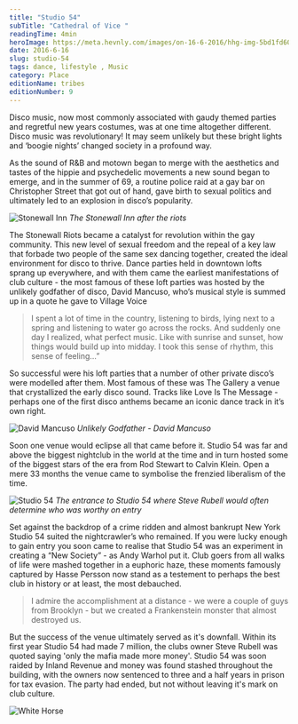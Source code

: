 ```yaml
---
title: "Studio 54"
subTitle: "Cathedral of Vice "
readingTime: 4min
heroImage: https://meta.hevnly.com/images/on-16-6-2016/hhg-img-5bd1fd60-46a0-4fff-8f73-5cf2b80421df.png
date: 2016-6-16
slug: studio-54
tags: dance, lifestyle , Music
category: Place
editionName: tribes
editionNumber: 9
---
```


Disco music, now most commonly associated with gaudy themed parties and regretful new years costumes, was at one time altogether different. Disco music was revolutionary! It may seem unlikely but these bright lights and ‘boogie nights’  changed society in a profound way.

As the sound of R&B and motown began to merge with the aesthetics and tastes of the hippie and psychedelic movements a new sound began to emerge, and in the summer of 69, a routine police raid at a gay bar on Christopher Street that got out of hand, gave birth to sexual politics and ultimately led to an explosion in disco’s popularity.

![Stonewall Inn](https://meta.hevnly.com/images/on-16-6-2016/hhg-img-8da947cf-463c-463f-a671-ce55596cd68c.png)
*The Stonewall Inn after the riots*

The Stonewall Riots became a catalyst for revolution within the gay community. This new level of sexual freedom and the repeal of a key law that forbade two people of the same sex dancing together, created the ideal environment for disco to thrive. Dance parties held in downtown lofts sprang up everywhere, and with them came the earliest manifestations of club culture - the most famous of these loft parties was hosted by the unlikely godfather of disco, David Mancuso, who’s musical style is summed up in a quote he gave to Village Voice

>I spent a lot of time in the country, listening to birds, lying next to a spring and listening to water go across the rocks. And suddenly one day I realized, what perfect music. Like with sunrise and sunset, how things would build up into midday. I took this sense of rhythm, this sense of feeling…”

So successful were his loft parties that a number of other private disco’s were modelled after them. Most famous of these was The Gallery a venue that crystallized the early disco sound. Tracks like Love Is The Message - perhaps one of the first disco anthems became an iconic dance track in it’s own right.


![David Mancuso](https://meta.hevnly.com/images/on-16-6-2016/hhg-img-e49fbc8c-a3a8-4203-b6e0-480966ed09a6.png)
*Unlikely Godfather - David Mancuso*

Soon one venue would eclipse all that came before it. Studio 54 was far and above the biggest nightclub in the world at the time and in turn hosted some of the biggest stars of the era from Rod Stewart to Calvin Klein. Open a mere 33 months the venue came to symbolise the frenzied liberalism of the time.


![Studio 54](https://meta.hevnly.com/images/on-16-6-2016/hhg-img-f4243143-dc6c-49cb-ae68-2c05ecdf4e33.png)
*The entrance to Studio 54 where Steve Rubell would often determine who was worthy on entry*

Set against the backdrop of a crime ridden and almost bankrupt New York Studio 54 suited the nightcrawler’s who remained. If you were lucky enough to gain entry you soon came to realise that Studio 54 was an experiment in creating a “New Society” - as Andy Warhol put it. Club goers from all walks of life were mashed together in a euphoric haze, these moments famously captured by Hasse Persson now stand as a testement to perhaps the best club in history or at least, the most debauched.

>I admire the accomplishment at a distance - we were a couple of guys from Brooklyn - but we created a Frankenstein monster that almost destroyed us.

But the success of the venue ultimately served as it's downfall. Within its first year Studio 54 had made 7 million, the clubs owner Steve Rubell was quoted saying 'only the mafia made more money'. Studio 54 was soon raided by Inland Revenue and money was found stashed throughout the building, with the owners now sentenced to three and a half years in prison for tax evasion. The party had ended, but not without leaving it's mark on club culture.

![White Horse](https://meta.hevnly.com/images/on-16-6-2016/hhg-img-9b5f164a-a31c-442b-8cee-14274d83cdcb.png)
